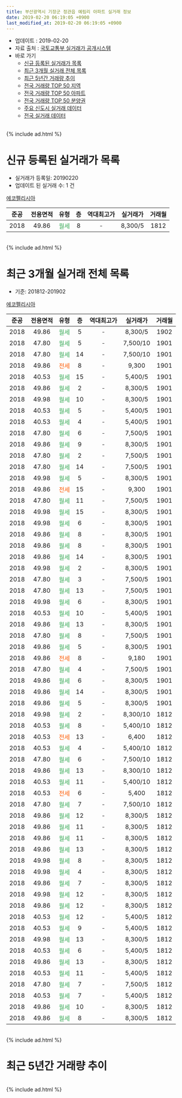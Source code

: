 ```yaml
---
title: 부산광역시 기장군 정관읍 예림리 아파트 실거래 정보
date: 2019-02-20 06:19:05 +0900
last_modified_at: 2019-02-20 06:19:05 +0900
---
```


* 업데이트 : 2019-02-20
* 자료 출처 : [국토교통부 실거래가 공개시스템](http://rt.molit.go.kr)
* 바로 가기
    * [신규 등록된 실거래가 목록](#신규-등록된-실거래가-목록)
    * [최근 3개월 실거래 전체 목록](#최근-3개월-실거래-전체-목록)
    * [최근 5년간 거래량 추이](#최근-5년간-거래량-추이)
    * [전국 거래량 TOP 50 지역](https://inasie.github.io/apt-trade-info/최근-3개월-전국에서-가장-거래가-많이-발생한-지역)
    * [전국 거래량 TOP 50 아파트](https://inasie.github.io/apt-trade-info/최근-3개월-전국에서-가장-거래가-많이-발생한-아파트)
    * [전국 거래량 TOP 50 분양권](https://inasie.github.io/apt-trade-info/최근-3개월-전국에서-가장-거래가-많이-발생한-분양권)
    * [주요 신도시 실거래 데이터](https://inasie.github.io/apt-trade-info/주요-신도시)
    * [전국 실거래 데이터](https://inasie.github.io/apt-trade-info/전국)
<br>
{% include ad.html %}
<br>

# 신규 등록된 실거래가 목록
* 실거래가 등록일: 20190220
* 업데이트 된 실거래 수: 1 건


[에코펠리시아](https://search.naver.com/search.naver?query=%EB%B6%80%EC%82%B0%EA%B4%91%EC%97%AD%EC%8B%9C+%EA%B8%B0%EC%9E%A5%EA%B5%B0+%EC%A0%95%EA%B4%80%EC%9D%8D+%EC%98%88%EB%A6%BC%EB%A6%AC+%EC%97%90%EC%BD%94%ED%8E%A0%EB%A6%AC%EC%8B%9C%EC%95%84)

|준공|전용면적|유형|층|역대최고가|실거래가|거래월|
|:---:|:---:|:---:|:---:|:---:|:---:|:---:|
|2018|49.86|<span style="color:#34a853">월세</span>|8|<span style="color:#444444">-</span>|8,300/5|1812|


<br>
{% include ad.html %}
<br>

# 최근 3개월 실거래 전체 목록
* 기준: 201812-201902


[에코펠리시아](https://search.naver.com/search.naver?query=%EB%B6%80%EC%82%B0%EA%B4%91%EC%97%AD%EC%8B%9C+%EA%B8%B0%EC%9E%A5%EA%B5%B0+%EC%A0%95%EA%B4%80%EC%9D%8D+%EC%98%88%EB%A6%BC%EB%A6%AC+%EC%97%90%EC%BD%94%ED%8E%A0%EB%A6%AC%EC%8B%9C%EC%95%84)

|준공|전용면적|유형|층|역대최고가|실거래가|거래월|
|:---:|:---:|:---:|:---:|:---:|:---:|:---:|
|2018|49.86|<span style="color:#34a853">월세</span>|5|<span style="color:#444444">-</span>|8,300/5|1902|
|2018|47.80|<span style="color:#34a853">월세</span>|5|<span style="color:#444444">-</span>|7,500/10|1901|
|2018|47.80|<span style="color:#34a853">월세</span>|14|<span style="color:#444444">-</span>|7,500/10|1901|
|2018|49.86|<span style="color:#ff5a00">전세</span>|8|<span style="color:#444444">-</span>|9,300|1901|
|2018|40.53|<span style="color:#34a853">월세</span>|15|<span style="color:#444444">-</span>|5,400/5|1901|
|2018|49.86|<span style="color:#34a853">월세</span>|2|<span style="color:#444444">-</span>|8,300/5|1901|
|2018|49.98|<span style="color:#34a853">월세</span>|10|<span style="color:#444444">-</span>|8,300/5|1901|
|2018|40.53|<span style="color:#34a853">월세</span>|5|<span style="color:#444444">-</span>|5,400/5|1901|
|2018|40.53|<span style="color:#34a853">월세</span>|4|<span style="color:#444444">-</span>|5,400/5|1901|
|2018|47.80|<span style="color:#34a853">월세</span>|6|<span style="color:#444444">-</span>|7,500/5|1901|
|2018|49.86|<span style="color:#34a853">월세</span>|9|<span style="color:#444444">-</span>|8,300/5|1901|
|2018|47.80|<span style="color:#34a853">월세</span>|2|<span style="color:#444444">-</span>|7,500/5|1901|
|2018|47.80|<span style="color:#34a853">월세</span>|14|<span style="color:#444444">-</span>|7,500/5|1901|
|2018|49.98|<span style="color:#34a853">월세</span>|5|<span style="color:#444444">-</span>|8,300/5|1901|
|2018|49.86|<span style="color:#ff5a00">전세</span>|15|<span style="color:#444444">-</span>|9,300|1901|
|2018|47.80|<span style="color:#34a853">월세</span>|11|<span style="color:#444444">-</span>|7,500/5|1901|
|2018|49.98|<span style="color:#34a853">월세</span>|15|<span style="color:#444444">-</span>|8,300/5|1901|
|2018|49.98|<span style="color:#34a853">월세</span>|6|<span style="color:#444444">-</span>|8,300/5|1901|
|2018|49.86|<span style="color:#34a853">월세</span>|8|<span style="color:#444444">-</span>|8,300/5|1901|
|2018|49.86|<span style="color:#34a853">월세</span>|8|<span style="color:#444444">-</span>|8,300/5|1901|
|2018|49.86|<span style="color:#34a853">월세</span>|14|<span style="color:#444444">-</span>|8,300/5|1901|
|2018|49.98|<span style="color:#34a853">월세</span>|2|<span style="color:#444444">-</span>|8,300/5|1901|
|2018|47.80|<span style="color:#34a853">월세</span>|3|<span style="color:#444444">-</span>|7,500/5|1901|
|2018|47.80|<span style="color:#34a853">월세</span>|13|<span style="color:#444444">-</span>|7,500/5|1901|
|2018|49.98|<span style="color:#34a853">월세</span>|6|<span style="color:#444444">-</span>|8,300/5|1901|
|2018|40.53|<span style="color:#34a853">월세</span>|10|<span style="color:#444444">-</span>|5,400/5|1901|
|2018|49.86|<span style="color:#34a853">월세</span>|13|<span style="color:#444444">-</span>|8,300/5|1901|
|2018|47.80|<span style="color:#34a853">월세</span>|8|<span style="color:#444444">-</span>|7,500/5|1901|
|2018|49.86|<span style="color:#34a853">월세</span>|5|<span style="color:#444444">-</span>|8,300/5|1901|
|2018|49.86|<span style="color:#ff5a00">전세</span>|8|<span style="color:#444444">-</span>|9,180|1901|
|2018|47.80|<span style="color:#34a853">월세</span>|4|<span style="color:#444444">-</span>|7,500/5|1901|
|2018|49.86|<span style="color:#34a853">월세</span>|6|<span style="color:#444444">-</span>|8,300/5|1901|
|2018|49.86|<span style="color:#34a853">월세</span>|14|<span style="color:#444444">-</span>|8,300/5|1901|
|2018|49.86|<span style="color:#34a853">월세</span>|5|<span style="color:#444444">-</span>|8,300/5|1901|
|2018|49.98|<span style="color:#34a853">월세</span>|2|<span style="color:#444444">-</span>|8,300/10|1812|
|2018|40.53|<span style="color:#34a853">월세</span>|8|<span style="color:#444444">-</span>|5,400/10|1812|
|2018|40.53|<span style="color:#ff5a00">전세</span>|13|<span style="color:#444444">-</span>|6,400|1812|
|2018|40.53|<span style="color:#34a853">월세</span>|4|<span style="color:#444444">-</span>|5,400/10|1812|
|2018|47.80|<span style="color:#34a853">월세</span>|6|<span style="color:#444444">-</span>|7,500/10|1812|
|2018|49.86|<span style="color:#34a853">월세</span>|13|<span style="color:#444444">-</span>|8,300/10|1812|
|2018|40.53|<span style="color:#34a853">월세</span>|11|<span style="color:#444444">-</span>|5,400/10|1812|
|2018|40.53|<span style="color:#ff5a00">전세</span>|6|<span style="color:#444444">-</span>|5,400|1812|
|2018|47.80|<span style="color:#34a853">월세</span>|7|<span style="color:#444444">-</span>|7,500/10|1812|
|2018|49.86|<span style="color:#34a853">월세</span>|12|<span style="color:#444444">-</span>|8,300/5|1812|
|2018|49.86|<span style="color:#34a853">월세</span>|11|<span style="color:#444444">-</span>|8,300/5|1812|
|2018|49.86|<span style="color:#34a853">월세</span>|11|<span style="color:#444444">-</span>|8,300/5|1812|
|2018|49.86|<span style="color:#34a853">월세</span>|13|<span style="color:#444444">-</span>|8,300/5|1812|
|2018|49.98|<span style="color:#34a853">월세</span>|8|<span style="color:#444444">-</span>|8,300/5|1812|
|2018|49.98|<span style="color:#34a853">월세</span>|4|<span style="color:#444444">-</span>|8,300/5|1812|
|2018|49.86|<span style="color:#34a853">월세</span>|7|<span style="color:#444444">-</span>|8,300/5|1812|
|2018|49.98|<span style="color:#34a853">월세</span>|12|<span style="color:#444444">-</span>|8,300/5|1812|
|2018|49.86|<span style="color:#34a853">월세</span>|12|<span style="color:#444444">-</span>|8,300/5|1812|
|2018|40.53|<span style="color:#34a853">월세</span>|12|<span style="color:#444444">-</span>|5,400/5|1812|
|2018|40.53|<span style="color:#34a853">월세</span>|9|<span style="color:#444444">-</span>|5,400/5|1812|
|2018|49.98|<span style="color:#34a853">월세</span>|13|<span style="color:#444444">-</span>|8,300/5|1812|
|2018|40.53|<span style="color:#34a853">월세</span>|6|<span style="color:#444444">-</span>|5,400/5|1812|
|2018|49.86|<span style="color:#34a853">월세</span>|13|<span style="color:#444444">-</span>|8,300/5|1812|
|2018|40.53|<span style="color:#34a853">월세</span>|11|<span style="color:#444444">-</span>|5,400/5|1812|
|2018|47.80|<span style="color:#34a853">월세</span>|7|<span style="color:#444444">-</span>|7,500/5|1812|
|2018|40.53|<span style="color:#34a853">월세</span>|7|<span style="color:#444444">-</span>|5,400/5|1812|
|2018|49.86|<span style="color:#34a853">월세</span>|10|<span style="color:#444444">-</span>|8,300/5|1812|
|2018|49.86|<span style="color:#34a853">월세</span>|8|<span style="color:#444444">-</span>|8,300/5|1812|


<br>
{% include ad.html %}
<br>

# 최근 5년간 거래량 추이


<div style="width:100%;">
    <canvas id="deal_progress" height="200"></canvas>
</div>

<script>
new Chart(document.getElementById("deal_progress"), {
    type: 'line',
    data: {
        labels: ['201402','201403','201404','201405','201406','201407','201408','201409','201410','201411','201412','201501','201502','201503','201504','201505','201506','201507','201508','201509','201510','201511','201512','201601','201602','201603','201604','201605','201606','201607','201608','201609','201610','201611','201612','201701','201702','201703','201704','201705','201706','201707','201708','201709','201710','201711','201712','201801','201802','201803','201804','201805','201806','201807','201808','201809','201810','201811','201812','201901','201902'],
        datasets: [{
            label: '매매',
            pointRadius: 1,
            data: [0, 0, 0, 0, 0, 0, 0, 0, 0, 0, 0, 0, 0, 0, 0, 0, 0, 0, 0, 0, 0, 0, 0, 0, 0, 0, 0, 0, 0, 0, 0, 0, 0, 0, 0, 0, 0, 0, 0, 0, 0, 0, 0, 0, 0, 0, 0, 0, 0, 0, 0, 0, 0, 0, 0, 0, 0, 0, 0, 0, 0],
            borderColor: "rgba(255, 201, 14, 1)",
            backgroundColor: "rgba(255, 201, 14, 0.5)",
            fill: false,
            lineTension: 0
        },{
            label: '전월세',
            pointRadius: 1,
            data: [0, 0, 0, 0, 0, 0, 0, 0, 0, 0, 0, 0, 0, 0, 0, 0, 0, 0, 0, 0, 0, 0, 0, 0, 0, 0, 0, 0, 0, 0, 0, 0, 0, 0, 0, 0, 0, 0, 0, 0, 0, 0, 0, 0, 0, 0, 0, 0, 0, 0, 0, 0, 0, 0, 0, 0, 0, 4, 28, 33, 1],
            borderColor: "rgba(0, 141, 185, 1)",
            backgroundColor: "rgba(0, 141, 185, 0.5)",
            fill: false,
            lineTension: 0
        }
        ]
    },
    options: {
        responsive: true,
        title: {
            display: false
        },
        tooltips: {
            mode: 'index',
            intersect: false
        },
        hover: {
            mode: 'nearest',
            intersect: true
        },
        scales: {
            xAxes: [{
                display: true,
                scaleLabel: {
                    display: true,
                    labelString: '년/월'
                }
            }],
            yAxes: [{
                display: true,
                ticks: {
                    suggestedMin: 0,
                },
                scaleLabel: {
                    display: true,
                    labelString: '실거래 수'
                }
            }]
        }
    }
});

</script>


<br>
{% include ad.html %}
<br>

